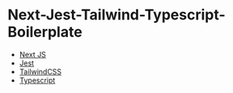 # Next-Jest-Tailwind-Typescript-Boilerplate

- [Next JS](https://nextjs.org)
- [Jest](https://jestjs.io)
- [TailwindCSS](https://tailwindcss.com)
- [Typescript](https://www.typescriptlang.org)
